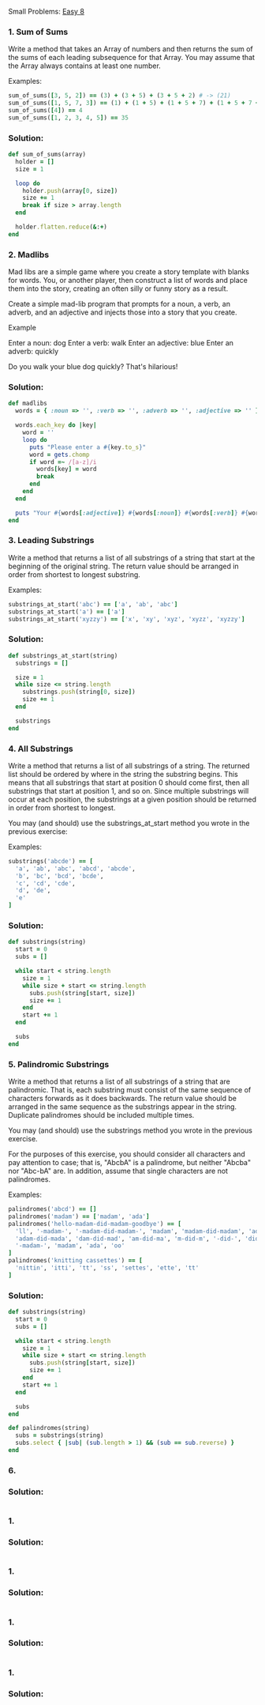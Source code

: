 Small Problems: [Easy 8](https://launchschool.com/exercise_sets/a5137f5a)

### 1. Sum of Sums

Write a method that takes an Array of numbers and then returns the sum of the sums of each leading subsequence for that Array. You may assume that the Array always contains at least one number.

Examples:

```ruby
sum_of_sums([3, 5, 2]) == (3) + (3 + 5) + (3 + 5 + 2) # -> (21)
sum_of_sums([1, 5, 7, 3]) == (1) + (1 + 5) + (1 + 5 + 7) + (1 + 5 + 7 + 3) # -> (36)
sum_of_sums([4]) == 4
sum_of_sums([1, 2, 3, 4, 5]) == 35
```


### Solution:

```ruby
def sum_of_sums(array)
  holder = []
  size = 1

  loop do
    holder.push(array[0, size])
    size += 1
    break if size > array.length
  end

  holder.flatten.reduce(&:+)
end
```

### 2. Madlibs

Mad libs are a simple game where you create a story template with blanks for words. You, or another player, then construct a list of words and place them into the story, creating an often silly or funny story as a result.

Create a simple mad-lib program that prompts for a noun, a verb, an adverb, and an adjective and injects those into a story that you create.

Example

Enter a noun: dog
Enter a verb: walk
Enter an adjective: blue
Enter an adverb: quickly

Do you walk your blue dog quickly? That's hilarious!

### Solution:

```ruby
def madlibs
  words = { :noun => '', :verb => '', :adverb => '', :adjective => '' }

  words.each_key do |key|
    word = ''
    loop do
      puts "Please enter a #{key.to_s}"
      word = gets.chomp
      if word =~ /[a-z]/i
        words[key] = word
        break
      end
    end
  end

  puts "Your #{words[:adjective]} #{words[:noun]} #{words[:verb]} #{words[:adverb]}!"
end
```

### 3. Leading Substrings

Write a method that returns a list of all substrings of a string that start at the beginning of the original string. The return value should be arranged in order from shortest to longest substring.

Examples:

```ruby
substrings_at_start('abc') == ['a', 'ab', 'abc']
substrings_at_start('a') == ['a']
substrings_at_start('xyzzy') == ['x', 'xy', 'xyz', 'xyzz', 'xyzzy']
```


### Solution:

```ruby
def substrings_at_start(string)
  substrings = []

  size = 1
  while size <= string.length
    substrings.push(string[0, size])
    size += 1
  end

  substrings
end
```

### 4. All Substrings

Write a method that returns a list of all substrings of a string. The returned list should be ordered by where in the string the substring begins. This means that all substrings that start at position 0 should come first, then all substrings that start at position 1, and so on. Since multiple substrings will occur at each position, the substrings at a given position should be returned in order from shortest to longest.

You may (and should) use the substrings_at_start method you wrote in the previous exercise:

Examples:

```ruby
substrings('abcde') == [
  'a', 'ab', 'abc', 'abcd', 'abcde', 
  'b', 'bc', 'bcd', 'bcde',
  'c', 'cd', 'cde',
  'd', 'de',
  'e'
]
```

### Solution:

```ruby
def substrings(string)
  start = 0
  subs = []

  while start < string.length
    size = 1
    while size + start <= string.length
      subs.push(string[start, size])
      size += 1
    end
    start += 1
  end

  subs
end
```

### 5. Palindromic Substrings

Write a method that returns a list of all substrings of a string that are palindromic. That is, each substring must consist of the same sequence of characters forwards as it does backwards. The return value should be arranged in the same sequence as the substrings appear in the string. Duplicate palindromes should be included multiple times.

You may (and should) use the substrings method you wrote in the previous exercise.

For the purposes of this exercise, you should consider all characters and pay attention to case; that is, "AbcbA" is a palindrome, but neither "Abcba" nor "Abc-bA" are. In addition, assume that single characters are not palindromes.

Examples:

```ruby
palindromes('abcd') == []
palindromes('madam') == ['madam', 'ada']
palindromes('hello-madam-did-madam-goodbye') == [
  'll', '-madam-', '-madam-did-madam-', 'madam', 'madam-did-madam', 'ada',
  'adam-did-mada', 'dam-did-mad', 'am-did-ma', 'm-did-m', '-did-', 'did',
  '-madam-', 'madam', 'ada', 'oo'
]
palindromes('knitting cassettes') == [
  'nittin', 'itti', 'tt', 'ss', 'settes', 'ette', 'tt'
] 
```

### Solution:

```ruby
def substrings(string)
  start = 0
  subs = []

  while start < string.length
    size = 1
    while size + start <= string.length
      subs.push(string[start, size])
      size += 1
    end
    start += 1
  end

  subs
end

def palindromes(string)
  subs = substrings(string)
  subs.select { |sub| (sub.length > 1) && (sub == sub.reverse) }
end
```

### 6. 


### Solution:

```ruby

```

### 1. 


### Solution:

```ruby

```

### 1. 


### Solution:

```ruby

```

### 1. 


### Solution:

```ruby

```

### 1. 


### Solution:

```ruby

```

